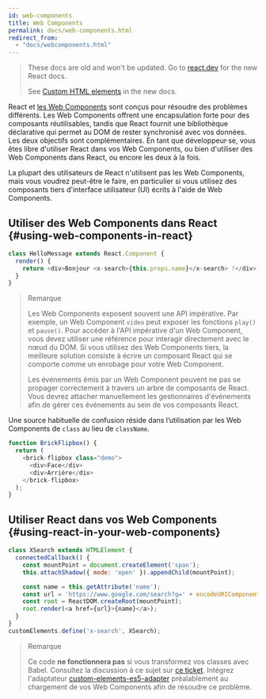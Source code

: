 ```yaml
---
id: web-components
title: Web Components
permalink: docs/web-components.html
redirect_from:
  - "docs/webcomponents.html"
---
```


<div class="scary">

> These docs are old and won't be updated. Go to [react.dev](https://react.dev/) for the new React docs.
>
> See [Custom HTML elements](https://react.dev/reference/react-dom/components#custom-html-elements) in the new docs.
>
</div>

React et [les Web Components](https://developer.mozilla.org/fr/docs/Web/Web_Components) sont conçus pour résoudre des problèmes différents. Les Web Components offrent une encapsulation forte pour des composants réutilisables, tandis que React fournit une bibliothèque déclarative qui permet au DOM de rester synchronisé avec vos données. Les deux objectifs sont complémentaires. En tant que développeur·se, vous êtes libre d'utiliser React dans vos Web Components, ou bien d'utiliser des Web Components dans React, ou encore les deux à la fois.

La plupart des utilisateurs de React n'utilisent pas les Web Components, mais vous voudrez peut-être le faire, en particulier si vous utilisez des composants tiers d'interface utilisateur (UI) écrits à l'aide de Web Components.

## Utiliser des Web Components dans React {#using-web-components-in-react}

```javascript
class HelloMessage extends React.Component {
  render() {
    return <div>Bonjour <x-search>{this.props.name}</x-search> !</div>;
  }
}
```

>Remarque
>
> Les Web Components exposent souvent une API impérative. Par exemple, un Web Component `video` peut exposer les fonctions `play()` et `pause()`. Pour accéder à l'API impérative d'un Web Component, vous devez utiliser une référence pour interagir directement avec le nœud du DOM. Si vous utilisez des Web Components tiers, la meilleure solution consiste à écrire un composant React qui se comporte comme un enrobage pour votre Web Component.
>
> Les événements émis par un Web Component peuvent ne pas se propager correctement à travers un arbre de composants de React.
> Vous devrez attacher manuellement les gestionnaires d'événements afin de gérer ces événements au sein de vos composants React.

Une source habituelle de confusion réside dans l’utilisation par les Web Components de `class` au lieu de `className`.

```javascript
function BrickFlipbox() {
  return (
    <brick-flipbox class="demo">
      <div>Face</div>
      <div>Arrière</div>
    </brick-flipbox>
  );
}
```

## Utiliser React dans vos Web Components {#using-react-in-your-web-components}

```javascript
class XSearch extends HTMLElement {
  connectedCallback() {
    const mountPoint = document.createElement('span');
    this.attachShadow({ mode: 'open' }).appendChild(mountPoint);

    const name = this.getAttribute('name');
    const url = 'https://www.google.com/search?q=' + encodeURIComponent(name);
    const root = ReactDOM.createRoot(mountPoint);
    root.render(<a href={url}>{name}</a>);
  }
}
customElements.define('x-search', XSearch);
```

>Remarque
>
> Ce code **ne fonctionnera pas** si vous transformez vos classes avec Babel. Consultez la discussion à ce sujet sur [ce ticket](https://github.com/w3c/webcomponents/issues/587).
> Intégrez l'adaptateur [custom-elements-es5-adapter](https://github.com/webcomponents/polyfills/tree/master/packages/webcomponentsjs#custom-elements-es5-adapterjs) préalablement au chargement de vos Web Components afin de résoudre ce problème.
